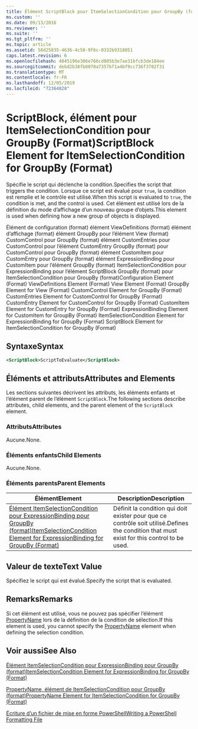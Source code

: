 ```yaml
---
title: Élément ScriptBlock pour ItemSelectionCondition pour GroupBy (format) | Microsoft Docs
ms.custom: ''
ms.date: 09/13/2016
ms.reviewer: ''
ms.suite: ''
ms.tgt_pltfrm: ''
ms.topic: article
ms.assetid: 58d25835-4636-4c58-9f6c-0332b9318051
caps.latest.revision: 6
ms.openlocfilehash: 4045196e306e766cd805b3e7ae31bfcb3de184ee
ms.sourcegitcommit: debd2b38fb8070a7357bf1a4bf9cc736f3702f31
ms.translationtype: MT
ms.contentlocale: fr-FR
ms.lasthandoff: 12/05/2019
ms.locfileid: "72364828"
---
```

# <a name="scriptblock-element-for-itemselectioncondition-for-groupby-format"></a><span data-ttu-id="d2de6-102">ScriptBlock, élément pour ItemSelectionCondition pour GroupBy (Format)</span><span class="sxs-lookup"><span data-stu-id="d2de6-102">ScriptBlock Element for ItemSelectionCondition for GroupBy (Format)</span></span>

<span data-ttu-id="d2de6-103">Spécifie le script qui déclenche la condition.</span><span class="sxs-lookup"><span data-stu-id="d2de6-103">Specifies the script that triggers the condition.</span></span> <span data-ttu-id="d2de6-104">Lorsque ce script est évalué pour `true`, la condition est remplie et le contrôle est utilisé.</span><span class="sxs-lookup"><span data-stu-id="d2de6-104">When this script is evaluated to `true`, the condition is met, and the control is used.</span></span> <span data-ttu-id="d2de6-105">Cet élément est utilisé lors de la définition du mode d’affichage d’un nouveau groupe d’objets.</span><span class="sxs-lookup"><span data-stu-id="d2de6-105">This element is used when defining how a new group of objects is displayed.</span></span>

<span data-ttu-id="d2de6-106">Élément de configuration (format) élément ViewDefinitions (format) élément d’affichage (format) élément GroupBy pour l’élément View (format) CustomControl pour GroupBy (format) élément CustomEntries pour CustomControl pour l’élément CustomEntry GroupBy (format) pour CustomControl pour GroupBy (format) élément CustomItem pour CustomEntry pour GroupBy (format) élément ExpressionBinding pour CustomItem pour l’élément GroupBy (format) ItemSelectionCondition pour ExpressionBinding pour l’élément ScriptBlock GroupBy (format) pour ItemSelectionCondition pour GroupBy (format)</span><span class="sxs-lookup"><span data-stu-id="d2de6-106">Configuration Element (Format) ViewDefinitions Element (Format) View Element (Format) GroupBy Element for View (Format) CustomControl Element for GroupBy (Format) CustomEntries Element for CustomControl for GroupBy (Format) CustomEntry Element for CustomControl for GroupBy (Format) CustomItem Element for CustomEntry for GroupBy (Format) ExpressionBinding Element for CustomItem for GroupBy (Format) ItemSelectionCondition Element for ExpressionBinding for GroupBy (Format) ScriptBlock Element for ItemSelectionCondition for GroupBy (Format)</span></span>

## <a name="syntax"></a><span data-ttu-id="d2de6-107">Syntaxe</span><span class="sxs-lookup"><span data-stu-id="d2de6-107">Syntax</span></span>

```xml
<ScriptBlock>ScriptToEvaluate</ScriptBlock>
```

## <a name="attributes-and-elements"></a><span data-ttu-id="d2de6-108">Éléments et attributs</span><span class="sxs-lookup"><span data-stu-id="d2de6-108">Attributes and Elements</span></span>

<span data-ttu-id="d2de6-109">Les sections suivantes décrivent les attributs, les éléments enfants et l’élément parent de l’élément `ScriptBlock`.</span><span class="sxs-lookup"><span data-stu-id="d2de6-109">The following sections describe attributes, child elements, and the parent element of the `ScriptBlock` element.</span></span>

### <a name="attributes"></a><span data-ttu-id="d2de6-110">Attributs</span><span class="sxs-lookup"><span data-stu-id="d2de6-110">Attributes</span></span>

<span data-ttu-id="d2de6-111">Aucune.</span><span class="sxs-lookup"><span data-stu-id="d2de6-111">None.</span></span>

### <a name="child-elements"></a><span data-ttu-id="d2de6-112">Éléments enfants</span><span class="sxs-lookup"><span data-stu-id="d2de6-112">Child Elements</span></span>

<span data-ttu-id="d2de6-113">Aucune.</span><span class="sxs-lookup"><span data-stu-id="d2de6-113">None.</span></span>

### <a name="parent-elements"></a><span data-ttu-id="d2de6-114">Éléments parents</span><span class="sxs-lookup"><span data-stu-id="d2de6-114">Parent Elements</span></span>

|<span data-ttu-id="d2de6-115">Élément</span><span class="sxs-lookup"><span data-stu-id="d2de6-115">Element</span></span>|<span data-ttu-id="d2de6-116">Description</span><span class="sxs-lookup"><span data-stu-id="d2de6-116">Description</span></span>|
|-------------|-----------------|
|[<span data-ttu-id="d2de6-117">Élément ItemSelectionCondition pour ExpressionBinding pour GroupBy (format)</span><span class="sxs-lookup"><span data-stu-id="d2de6-117">ItemSelectionCondition Element for ExpressionBinding for GroupBy (Format)</span></span>](./itemselectioncondition-element-for-expressionbinding-for-groupby-format.md)|<span data-ttu-id="d2de6-118">Définit la condition qui doit exister pour que ce contrôle soit utilisé.</span><span class="sxs-lookup"><span data-stu-id="d2de6-118">Defines the condition that must exist for this control to be used.</span></span>|

## <a name="text-value"></a><span data-ttu-id="d2de6-119">Valeur de texte</span><span class="sxs-lookup"><span data-stu-id="d2de6-119">Text Value</span></span>

<span data-ttu-id="d2de6-120">Spécifiez le script qui est évalué.</span><span class="sxs-lookup"><span data-stu-id="d2de6-120">Specify the script that is evaluated.</span></span>

## <a name="remarks"></a><span data-ttu-id="d2de6-121">Remarks</span><span class="sxs-lookup"><span data-stu-id="d2de6-121">Remarks</span></span>

<span data-ttu-id="d2de6-122">Si cet élément est utilisé, vous ne pouvez pas spécifier l’élément [PropertyName](./propertyname-element-for-itemselectioncondition-for-groupby-format.md) lors de la définition de la condition de sélection.</span><span class="sxs-lookup"><span data-stu-id="d2de6-122">If this element is used, you cannot specify the [PropertyName](./propertyname-element-for-itemselectioncondition-for-groupby-format.md) element when defining the selection condition.</span></span>

## <a name="see-also"></a><span data-ttu-id="d2de6-123">Voir aussi</span><span class="sxs-lookup"><span data-stu-id="d2de6-123">See Also</span></span>

[<span data-ttu-id="d2de6-124">Élément ItemSelectionCondition pour ExpressionBinding pour GroupBy (format)</span><span class="sxs-lookup"><span data-stu-id="d2de6-124">ItemSelectionCondition Element for ExpressionBinding for GroupBy (Format)</span></span>](./itemselectioncondition-element-for-expressionbinding-for-groupby-format.md)

[<span data-ttu-id="d2de6-125">PropertyName, élément de ItemSelectionCondition pour GroupBy (format)</span><span class="sxs-lookup"><span data-stu-id="d2de6-125">PropertyName Element for ItemSelectionCondition for GroupBy (Format)</span></span>](./propertyname-element-for-itemselectioncondition-for-groupby-format.md)

[<span data-ttu-id="d2de6-126">Écriture d’un fichier de mise en forme PowerShell</span><span class="sxs-lookup"><span data-stu-id="d2de6-126">Writing a PowerShell Formatting File</span></span>](./writing-a-powershell-formatting-file.md)
